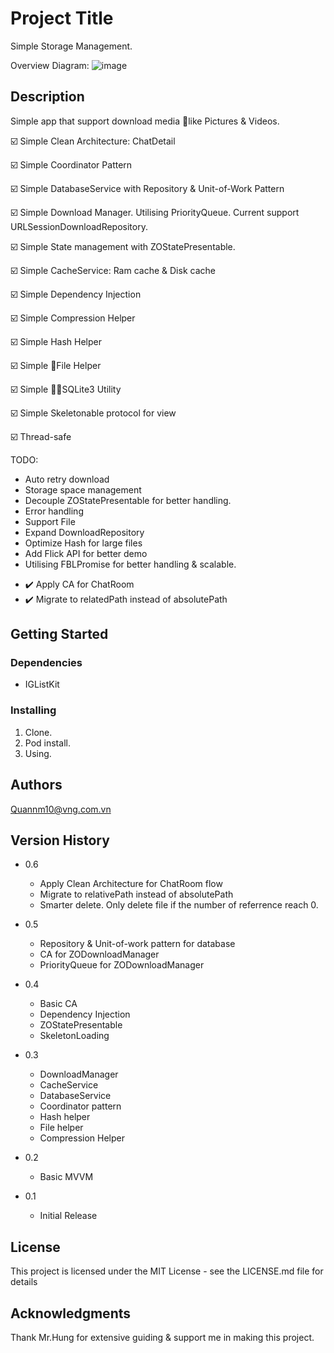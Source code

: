 # Project Title

Simple Storage Management.

Overview Diagram:
![image](https://github.com/johren1910/gold-storage/assets/132887874/b87e7096-b686-47ad-ab7b-8357afa45b12)


## Description

Simple app that support download media like Pictures & Videos.

☑️ Simple Clean Architecture: ChatDetail

☑️ Simple Coordinator Pattern

☑️ Simple DatabaseService with Repository & Unit-of-Work Pattern

☑️ Simple Download Manager. Utilising PriorityQueue. Current support URLSessionDownloadRepository.

☑️ Simple State management with ZOStatePresentable.

☑️ Simple CacheService: Ram cache & Disk cache

☑️ Simple Dependency Injection

☑️ Simple Compression Helper

☑️ Simple Hash Helper

☑️ Simple File Helper 

☑️ Simple SQLite3 Utility 

☑️ Simple Skeletonable protocol for view

☑️ Thread-safe

TODO:
- Auto retry download
- Storage space management
- Decouple ZOStatePresentable for better handling.
- Error handling
- Support File
- Expand DownloadRepository
- Optimize Hash for large files
- Add Flick API for better demo
- Utilising FBLPromise for better handling & scalable.
+ ✔️ Apply CA for ChatRoom
+ ✔️ Migrate to relatedPath instead of absolutePath

## Getting Started

### Dependencies

- IGListKit

### Installing

1. Clone.
2. Pod install.
3. Using.

## Authors

Quannm10@vng.com.vn

## Version History
* 0.6
    * Apply Clean Architecture for ChatRoom flow
    * Migrate to relativePath instead of absolutePath
    * Smarter delete. Only delete file if the number of referrence reach 0.
* 0.5
    * Repository & Unit-of-work pattern for database  
    * CA for ZODownloadManager
    * PriorityQueue for ZODownloadManager
* 0.4
    * Basic CA
    * Dependency Injection
    * ZOStatePresentable
    * SkeletonLoading

* 0.3
    * DownloadManager
    * CacheService
    * DatabaseService
    * Coordinator pattern
    * Hash helper
    * File helper
    * Compression Helper
* 0.2
    * Basic MVVM 
* 0.1
    * Initial Release

## License

This project is licensed under the MIT License - see the LICENSE.md file for details

## Acknowledgments

Thank Mr.Hung for extensive guiding & support me in making this project.
